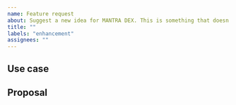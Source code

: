 ```yaml
---
name: Feature request
about: Suggest a new idea for MANTRA DEX. This is something that doesn't exist currently, and you want to see.
title: ""
labels: "enhancement"
assignees: ""
---
```


<!-- Thank you for using MANTRA DEX!

     If you are looking for support, please check out our documentation
     or consider asking a question on Discord's dev channel:
      * https://mantra.zone/
      * https://discord.com/channels/1143334664757588050

     If you have found a bug or if our documentation doesn't have an answer
     to what you're looking for, then fill out the template below.
-->

## Use case

<!--
     Please tell us the challenge you are running into that led to you wanting
     a new feature.

     Did you find a market gap that MANTRA DEX can close?

     Is your feature request related to a problem? Please give a clear and
     concise description of what the problem is.

     Describe the alternative solutions you've considered.
-->

## Proposal

<!--
     Briefly but precisely describe what you would like MANTRA DEX to be able to do.

     Consider attaching something showing what you are imagining:
      * images
      * videos
      * code samples

     Does this have to be provided by MANTRA DEX directly, or can it be provided
     by a third-party contract? If so, maybe consider implementing and
     share it with the community rather than filing a bug.
-->

